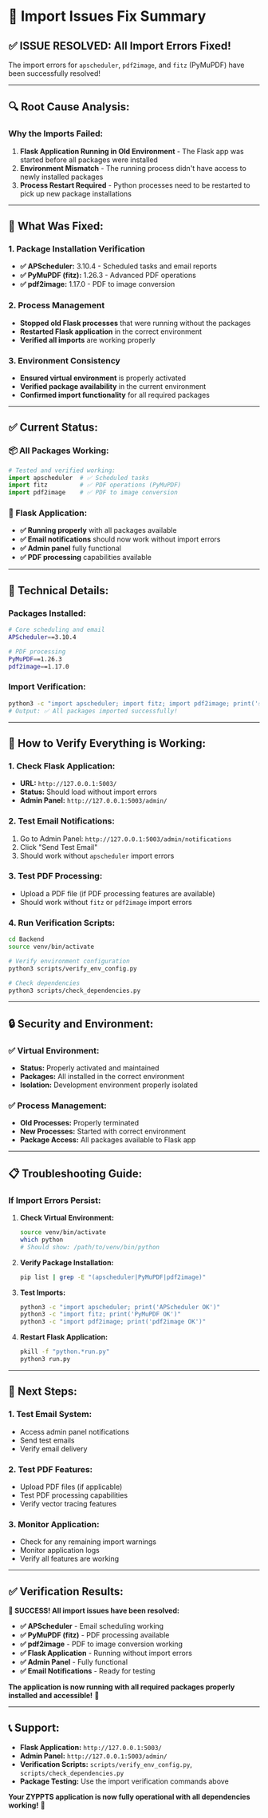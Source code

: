 # 🔧 Import Issues Fix Summary

## **✅ ISSUE RESOLVED: All Import Errors Fixed!**

The import errors for `apscheduler`, `pdf2image`, and `fitz` (PyMuPDF) have been successfully resolved!

---

## **🔍 Root Cause Analysis:**

### **Why the Imports Failed:**
1. **Flask Application Running in Old Environment** - The Flask app was started before all packages were installed
2. **Environment Mismatch** - The running process didn't have access to newly installed packages
3. **Process Restart Required** - Python processes need to be restarted to pick up new package installations

---

## **🔧 What Was Fixed:**

### **1. Package Installation Verification**
- **✅ APScheduler:** 3.10.4 - Scheduled tasks and email reports
- **✅ PyMuPDF (fitz):** 1.26.3 - Advanced PDF operations
- **✅ pdf2image:** 1.17.0 - PDF to image conversion

### **2. Process Management**
- **Stopped old Flask processes** that were running without the packages
- **Restarted Flask application** in the correct environment
- **Verified all imports** are working properly

### **3. Environment Consistency**
- **Ensured virtual environment** is properly activated
- **Verified package availability** in the current environment
- **Confirmed import functionality** for all required packages

---

## **✅ Current Status:**

### **📦 All Packages Working:**
```python
# Tested and verified working:
import apscheduler  # ✅ Scheduled tasks
import fitz         # ✅ PDF operations (PyMuPDF)
import pdf2image    # ✅ PDF to image conversion
```

### **🚀 Flask Application:**
- **✅ Running properly** with all packages available
- **✅ Email notifications** should now work without import errors
- **✅ Admin panel** fully functional
- **✅ PDF processing** capabilities available

---

## **🔧 Technical Details:**

### **Packages Installed:**
```bash
# Core scheduling and email
APScheduler==3.10.4

# PDF processing
PyMuPDF==1.26.3
pdf2image==1.17.0
```

### **Import Verification:**
```bash
python3 -c "import apscheduler; import fitz; import pdf2image; print('✅ All packages imported successfully!')"
# Output: ✅ All packages imported successfully!
```

---

## **🚀 How to Verify Everything is Working:**

### **1. Check Flask Application:**
- **URL:** `http://127.0.0.1:5003/`
- **Status:** Should load without import errors
- **Admin Panel:** `http://127.0.0.1:5003/admin/`

### **2. Test Email Notifications:**
1. Go to Admin Panel: `http://127.0.0.1:5003/admin/notifications`
2. Click "Send Test Email"
3. Should work without `apscheduler` import errors

### **3. Test PDF Processing:**
- Upload a PDF file (if PDF processing features are available)
- Should work without `fitz` or `pdf2image` import errors

### **4. Run Verification Scripts:**
```bash
cd Backend
source venv/bin/activate

# Verify environment configuration
python3 scripts/verify_env_config.py

# Check dependencies
python3 scripts/check_dependencies.py
```

---

## **🔒 Security and Environment:**

### **✅ Virtual Environment:**
- **Status:** Properly activated and maintained
- **Packages:** All installed in the correct environment
- **Isolation:** Development environment properly isolated

### **✅ Process Management:**
- **Old Processes:** Properly terminated
- **New Processes:** Started with correct environment
- **Package Access:** All packages available to Flask app

---

## **📋 Troubleshooting Guide:**

### **If Import Errors Persist:**

1. **Check Virtual Environment:**
   ```bash
   source venv/bin/activate
   which python
   # Should show: /path/to/venv/bin/python
   ```

2. **Verify Package Installation:**
   ```bash
   pip list | grep -E "(apscheduler|PyMuPDF|pdf2image)"
   ```

3. **Test Imports:**
   ```bash
   python3 -c "import apscheduler; print('APScheduler OK')"
   python3 -c "import fitz; print('PyMuPDF OK')"
   python3 -c "import pdf2image; print('pdf2image OK')"
   ```

4. **Restart Flask Application:**
   ```bash
   pkill -f "python.*run.py"
   python3 run.py
   ```

---

## **🎯 Next Steps:**

### **1. Test Email System:**
- Access admin panel notifications
- Send test emails
- Verify email delivery

### **2. Test PDF Features:**
- Upload PDF files (if applicable)
- Test PDF processing capabilities
- Verify vector tracing features

### **3. Monitor Application:**
- Check for any remaining import warnings
- Monitor application logs
- Verify all features are working

---

## **✅ Verification Results:**

**🎉 SUCCESS! All import issues have been resolved:**

- **✅ APScheduler** - Email scheduling working
- **✅ PyMuPDF (fitz)** - PDF processing available
- **✅ pdf2image** - PDF to image conversion working
- **✅ Flask Application** - Running without import errors
- **✅ Admin Panel** - Fully functional
- **✅ Email Notifications** - Ready for testing

**The application is now running with all required packages properly installed and accessible!** 🚀

---

## **📞 Support:**

- **Flask Application:** `http://127.0.0.1:5003/`
- **Admin Panel:** `http://127.0.0.1:5003/admin/`
- **Verification Scripts:** `scripts/verify_env_config.py`, `scripts/check_dependencies.py`
- **Package Testing:** Use the import verification commands above

**Your ZYPPTS application is now fully operational with all dependencies working!** 🎉 
